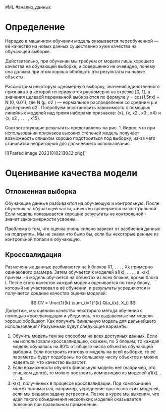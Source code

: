 #ML #анализ_данных 
# Определение

Нередко в машинном обучении модель оказывается переобученной — её качество на новых данных существенно хуже качества на обучающей выборке.

Действительно, при обучении мы требуем от модели лишь хорошего качества на обучающей выборке, и совершенно не очевидно, почему она должна при этом хорошо обобщать эти результаты на новые объекты. 

Рассмотрим некоторую одномерную выборку, значения единственного признака x в которой генерируются равномерно на отрезке [0, 1], а значения целевой переменной выбираются по формуле y = cos(1.5πx) + N (0, 0.01), где N (µ, σ2 ) — нормальное распределение со средним µ и дисперсией σ2 . Попробуем восстановить зависимость с помощью линейных моделей над тремя наборами признаков: {x}, {x, x2 , x3 , x4} и {x, x2 , . . . , x15}. 

Соответствующие результаты представлены на рис. 1. Видно, что при использовании признаков высоких степеней модель получает возможность слишком хорошо подстроиться под выборку, из-за чего становится непригодной для дальнейшего использования.

![[Pasted image 20231010213032.png]]

# Оценивание качества модели

## Отложенная выборка

Обучающие данные разбиваются на обучающую и контрольную. После обучения на обучающей части, качество проверяется на контрольной. Если модель показывается хорошие результаты на контрольной - значит закономерности усвоены.

Проблема в том, что оценка очень сильно зависит от разбиения данных на подгруппы. Мы не знаем что было бы, если бы некоторые данные из контрольной попали в обучающую.

## Кроссвалидация

Размеченные данные разбиваются на k блоков X1, . . . , Xk примерно одинакового размера. Затем обучается k моделей a1(x), . . . , a_k(x), причём i-я модель обучается на объектах из всех блоков, кроме блока i. После этого качество каждой модели оценивается по тому блоку, который не участвовал в её обучении, и результаты усредняются и получается среднее качество оценки моделей:

$$
CV = \frac{1}{k} \sum_{i=1}^{k} Q(a_i(x), X_i)
$$
Допустим, мы оценили качество некоторого метода обучения с помощью кроссвалидации и убедились, что выдаваемые им модели хорошо обобщают. Как получить финальную модель для дальнейшего использования? Разумными будут следующие варианты: 
1. Обучить модель тем же способом на всех доступных данных. Если мы использовали кроссвалидацию, скажем, по 5 блокам, то каждая модель обучалась на 80% от общего числа объектов обучающей выборки. Если построить итоговую модель на всей выборке, то её параметры будут подобраны по большему числу объектов и можно надеяться, что качество вырастет. 
2. Если возможности обучить финальную модель нет (например, это слишком долго), то можно построить композицию из моделей a1(x), . . . , a_
3. k(x), полученных в процессе кроссвалидации. Под композицией может пониматься, например, усреднение прогнозов этих моделей, если мы решаем задачу регрессии. Позже в курсе мы выясним, что идея такого объединения нескольких моделей оказывается полезной при правильном применении.